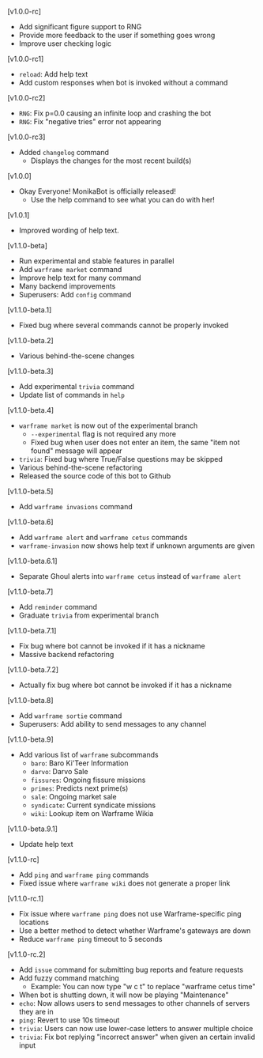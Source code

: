 [v1.0.0-rc]
- Add significant figure support to RNG
- Provide more feedback to the user if something goes wrong
- Improve user checking logic

[v1.0.0-rc1]
- `reload`: Add help text
- Add custom responses when bot is invoked without a command

[v1.0.0-rc2]
- `RNG`: Fix p=0.0 causing an infinite loop and crashing the bot
- `RNG`: Fix "negative tries" error not appearing

[v1.0.0-rc3]
- Added `changelog` command
    - Displays the changes for the most recent build(s)

[v1.0.0]
- Okay Everyone! MonikaBot is officially released!
    - Use the help command to see what you can do with her!

[v1.0.1]
- Improved wording of help text.

[v1.1.0-beta]
- Run experimental and stable features in parallel
- Add `warframe market` command
- Improve help text for many command
- Many backend improvements
- Superusers: Add `config` command

[v1.1.0-beta.1]
- Fixed bug where several commands cannot be properly invoked

[v1.1.0-beta.2]
- Various behind-the-scene changes

[v1.1.0-beta.3]
- Add experimental `trivia` command
- Update list of commands in `help`

[v1.1.0-beta.4]
- `warframe market` is now out of the experimental branch
    - `--experimental` flag is not required any more
    - Fixed bug when user does not enter an item, the same "item not found" message will appear
- `trivia`: Fixed bug where True/False questions may be skipped
- Various behind-the-scene refactoring
- Released the source code of this bot to Github

[v1.1.0-beta.5]
- Add `warframe invasions` command

[v1.1.0-beta.6]
- Add `warframe alert` and `warframe cetus` commands
- `warframe-invasion` now shows help text if unknown arguments are given

[v1.1.0-beta.6.1]
- Separate Ghoul alerts into `warframe cetus` instead of `warframe alert`

[v1.1.0-beta.7]
- Add `reminder` command
- Graduate `trivia` from experimental branch

[v1.1.0-beta.7.1]
- Fix bug where bot cannot be invoked if it has a nickname
- Massive backend refactoring

[v1.1.0-beta.7.2]
- Actually fix bug where bot cannot be invoked if it has a nickname

[v1.1.0-beta.8]
- Add `warframe sortie` command
- Superusers: Add ability to send messages to any channel

[v1.1.0-beta.9]
- Add various list of `warframe` subcommands
    - `baro`: Baro Ki'Teer Information
    - `darvo`: Darvo Sale
    - `fissures`: Ongoing fissure missions
    - `primes`: Predicts next prime(s)
    - `sale`: Ongoing market sale
    - `syndicate`: Current syndicate missions
    - `wiki`: Lookup item on Warframe Wikia

[v1.1.0-beta.9.1]
- Update help text

[v1.1.0-rc]
- Add `ping` and `warframe ping` commands
- Fixed issue where `warframe wiki` does not generate a proper link

[v1.1.0-rc.1]
- Fix issue where `warframe ping` does not use Warframe-specific ping locations
- Use a better method to detect whether Warframe's gateways are down
- Reduce `warframe ping` timeout to 5 seconds

[v1.1.0-rc.2]
- Add `issue` command for submitting bug reports and feature requests
- Add fuzzy command matching
    - Example: You can now type "w c t" to replace "warframe cetus time"
- When bot is shutting down, it will now be playing "Maintenance"
- `echo`: Now allows users to send messages to other channels of servers they are in
- `ping`: Revert to use 10s timeout
- `trivia`: Users can now use lower-case letters to answer multiple choice 
- `trivia`: Fix bot replying "incorrect answer" when given an certain invalid input
